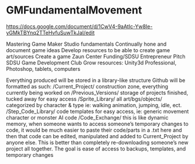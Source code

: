 # GMFundamentalMovement
https://docs.google.com/document/d/1CwV4-9aAtIc-Yw8Ie-yGMkTBYnq2TTeHvfuSuwTkJaI/edit

Mastering Game Maker Studio fundamentals
Continually hone and document game ideas
Develop resources to be able to create game art/sources
Create a game
Zaun Center Funding/SDSU Entrepreneur Pitch 
SDSU Game Development Club
Grow resources: Unity3d Professional, Photoshop, tablets, computers 


Everything produced will be stored in a library-like structure
Github will be formatted as such:
/Current_Project/ construction zone, everything currently being worked on
/Previous_Versions/ storage of projects finished, tucked away for easy access
/Sprite_Library/ all art/bgs/objects/ categorized by character & type ie: walking animation, jumping, idle, ect.
/Step_Code_Library/ code templates for easy access, ie: generic movement character or monster AI code
/Code_Exchange/ this is like dynamic memory, when someone wants to access someone’s temporary changes to code, it would be much easier to paste their code/parts in a .txt here and then that code can be edited, manipulated and added to Current_Project by anyone else. This is better than completely re-downloading someone’s new project all together.
The goal is ease of access to backups, templates, and temporary changes
